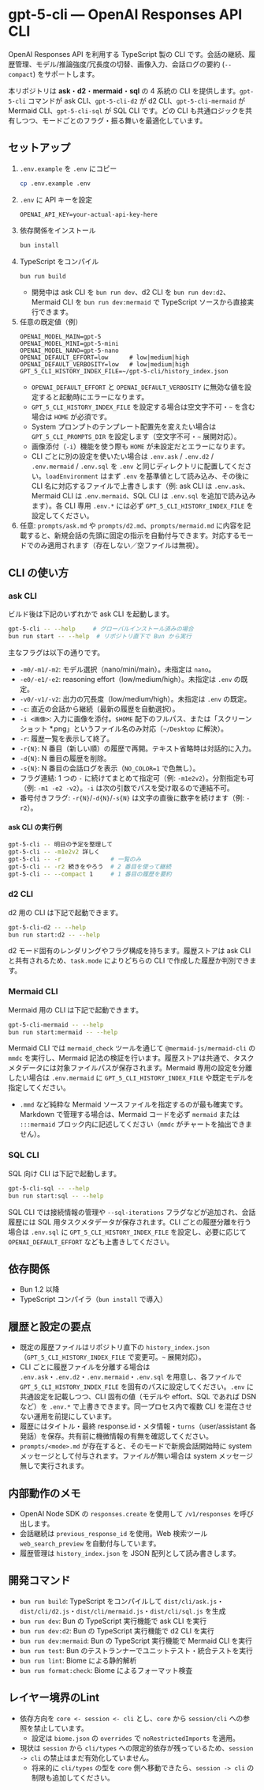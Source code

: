 # gpt-5-cli — OpenAI Responses API CLI

OpenAI Responses API を利用する TypeScript 製の CLI です。会話の継続、履歴管理、モデル/推論強度/冗長度の切替、画像入力、会話ログの要約 (`--compact`) をサポートします。

本リポジトリは **ask**・**d2**・**mermaid**・**sql** の 4 系統の CLI を提供します。`gpt-5-cli` コマンドが ask CLI、`gpt-5-cli-d2` が d2 CLI、`gpt-5-cli-mermaid` が Mermaid CLI、`gpt-5-cli-sql` が SQL CLI です。どの CLI も共通ロジックを共有しつつ、モードごとのフラグ・振る舞いを最適化しています。

## セットアップ

1. `.env.example` を `.env` にコピー
   ```bash
   cp .env.example .env
   ```
2. `.env` に API キーを設定
   ```env
   OPENAI_API_KEY=your-actual-api-key-here
   ```
3. 依存関係をインストール
   ```bash
   bun install
   ```
4. TypeScript をコンパイル
   ```bash
   bun run build
   ```
   - 開発中は ask CLI を `bun run dev`、d2 CLI を `bun run dev:d2`、Mermaid CLI を `bun run dev:mermaid` で TypeScript ソースから直接実行できます。
5. 任意の既定値（例）
   ```env
   OPENAI_MODEL_MAIN=gpt-5
   OPENAI_MODEL_MINI=gpt-5-mini
   OPENAI_MODEL_NANO=gpt-5-nano
   OPENAI_DEFAULT_EFFORT=low      # low|medium|high
   OPENAI_DEFAULT_VERBOSITY=low   # low|medium|high
   GPT_5_CLI_HISTORY_INDEX_FILE=~/gpt-5-cli/history_index.json
   ```
   - `OPENAI_DEFAULT_EFFORT` と `OPENAI_DEFAULT_VERBOSITY` に無効な値を設定すると起動時にエラーになります。
   - `GPT_5_CLI_HISTORY_INDEX_FILE` を設定する場合は空文字不可・`~` を含む場合は `HOME` が必須です。
   - System プロンプトのテンプレート配置先を変えたい場合は `GPT_5_CLI_PROMPTS_DIR` を設定します（空文字不可・`~` 展開対応）。
   - 画像添付（`-i`）機能を使う際も `HOME` が未設定だとエラーになります。
   - CLI ごとに別の設定を使いたい場合は `.env.ask` / `.env.d2` / `.env.mermaid` / `.env.sql` を `.env` と同じディレクトリに配置してください。`loadEnvironment` はまず `.env` を基準値として読み込み、その後に CLI 名に対応するファイルで上書きします（例: ask CLI は `.env.ask`、Mermaid CLI は `.env.mermaid`、SQL CLI は `.env.sql` を追加で読み込みます）。各 CLI 専用 `.env.*` には必ず `GPT_5_CLI_HISTORY_INDEX_FILE` を設定してください。
6. 任意: `prompts/ask.md` や `prompts/d2.md`、`prompts/mermaid.md` に内容を記載すると、新規会話の先頭に固定の指示を自動付与できます。対応するモードでのみ適用されます（存在しない／空ファイルは無視）。

## CLI の使い方

### ask CLI

ビルド後は下記のいずれかで ask CLI を起動します。

```bash
gpt-5-cli -- --help     # グローバルインストール済みの場合
bun run start -- --help  # リポジトリ直下で Bun から実行
```

主なフラグは以下の通りです。

- `-m0/-m1/-m2`: モデル選択（nano/mini/main）。未指定は `nano`。
- `-e0/-e1/-e2`: reasoning effort（low/medium/high）。未指定は `.env` の既定。
- `-v0/-v1/-v2`: 出力の冗長度（low/medium/high）。未指定は `.env` の既定。
- `-c`: 直近の会話から継続（最新の履歴を自動選択）。
- `-i <画像>`: 入力に画像を添付。`$HOME` 配下のフルパス、または「スクリーンショット *.png」というファイル名のみ対応（`~/Desktop` に解決）。
- `-r`: 履歴一覧を表示して終了。
- `-r{N}`: N 番目（新しい順）の履歴で再開。テキスト省略時は対話的に入力。
- `-d{N}`: N 番目の履歴を削除。
- `-s{N}`: N 番目の会話ログを表示（`NO_COLOR=1` で色無し）。
- フラグ連結: 1 つの `-` に続けてまとめて指定可（例: `-m1e2v2`）。分割指定も可（例: `-m1 -e2 -v2`）。`-i` は次の引数でパスを受け取るので連結不可。
- 番号付きフラグ: `-r{N}`/`-d{N}`/`-s{N}` は文字の直後に数字を続けます（例: `-r2`）。

#### ask CLI の実行例

```bash
gpt-5-cli -- 明日の予定を整理して
gpt-5-cli -- -m1e2v2 詳しく
gpt-5-cli -- -r              # 一覧のみ
gpt-5-cli -- -r2 続きをやろう  # 2 番目を使って継続
gpt-5-cli -- --compact 1     # 1 番目の履歴を要約
```

### d2 CLI

d2 用の CLI は下記で起動できます。

```bash
gpt-5-cli-d2 -- --help
bun run start:d2 -- --help
```

d2 モード固有のレンダリングやフラグ構成を持ちます。履歴ストアは ask CLI と共有されるため、`task.mode` によりどちらの CLI で作成した履歴か判別できます。

### Mermaid CLI

Mermaid 用の CLI は下記で起動できます。

```bash
gpt-5-cli-mermaid -- --help
bun run start:mermaid -- --help
```

Mermaid CLI では `mermaid_check` ツールを通じて `@mermaid-js/mermaid-cli` の `mmdc` を実行し、Mermaid 記法の検証を行います。履歴ストアは共通で、タスクメタデータには対象ファイルパスが保存されます。Mermaid 専用の設定を分離したい場合は `.env.mermaid` に `GPT_5_CLI_HISTORY_INDEX_FILE` や既定モデルを指定してください。

- `.mmd` など純粋な Mermaid ソースファイルを指定するのが最も確実です。Markdown で管理する場合は、Mermaid コードを必ず ```mermaid``` または `:::mermaid` ブロック内に記述してください（`mmdc` がチャートを抽出できません）。

### SQL CLI

SQL 向け CLI は下記で起動します。

```bash
gpt-5-cli-sql -- --help
bun run start:sql -- --help
```

SQL CLI では接続情報の管理や `--sql-iterations` フラグなどが追加され、会話履歴には SQL 用タスクメタデータが保存されます。CLI ごとの履歴分離を行う場合は `.env.sql` に `GPT_5_CLI_HISTORY_INDEX_FILE` を設定し、必要に応じて `OPENAI_DEFAULT_EFFORT` なども上書きしてください。

## 依存関係

- Bun 1.2 以降
- TypeScript コンパイラ（`bun install` で導入）

## 履歴と設定の要点

- 既定の履歴ファイルはリポジトリ直下の `history_index.json`（`GPT_5_CLI_HISTORY_INDEX_FILE` で変更可。`~` 展開対応）。
- CLI ごとに履歴ファイルを分離する場合は `.env.ask`・`.env.d2`・`.env.mermaid`・`.env.sql` を用意し、各ファイルで `GPT_5_CLI_HISTORY_INDEX_FILE` を固有のパスに設定してください。`.env` に共通設定を記載しつつ、CLI 固有の値（モデルや effort、SQL であれば DSN など）を `.env.*` で上書きできます。同一プロセス内で複数 CLI を混在させない運用を前提にしています。
- 履歴にはタイトル・最終 response.id・メタ情報・`turns`（user/assistant 各発話）を保存。共有前に機微情報の有無を確認してください。
- `prompts/<mode>.md` が存在すると、そのモードで新規会話開始時に system メッセージとして付与されます。ファイルが無い場合は system メッセージ無しで実行されます。

## 内部動作のメモ

- OpenAI Node SDK の `responses.create` を使用して `/v1/responses` を呼び出します。
- 会話継続は `previous_response_id` を使用。Web 検索ツール `web_search_preview` を自動付与しています。
- 履歴管理は `history_index.json` を JSON 配列として読み書きします。

## 開発コマンド

- `bun run build`: TypeScript をコンパイルして `dist/cli/ask.js`・`dist/cli/d2.js`・`dist/cli/mermaid.js`・`dist/cli/sql.js` を生成
- `bun run dev`: Bun の TypeScript 実行機能で ask CLI を実行
- `bun run dev:d2`: Bun の TypeScript 実行機能で d2 CLI を実行
- `bun run dev:mermaid`: Bun の TypeScript 実行機能で Mermaid CLI を実行
- `bun run test`: Bun のテストランナーでユニットテスト・統合テストを実行
- `bun run lint`: Biome による静的解析
- `bun run format:check`: Biome によるフォーマット検査

## レイヤー境界のLint

- 依存方向を `core <- session <- cli` とし、`core` から `session/cli` への参照を禁止しています。
  - 設定は `biome.json` の `overrides` で `noRestrictedImports` を適用。
- 現状は `session` から `cli/types` への限定的依存が残っているため、`session -> cli` の禁止はまだ有効化していません。
  - 将来的に `cli/types` の型を `core` 側へ移動できたら、`session -> cli` の制限も追加してください。
